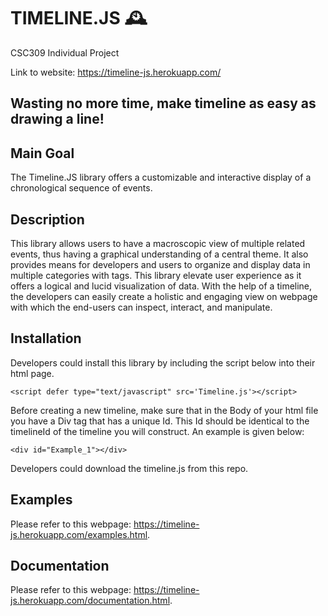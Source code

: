 # TIMELINE.JS :mantelpiece_clock:
CSC309 Individual Project 

Link to website: https://timeline-js.herokuapp.com/

##  Wasting no more time, make timeline as easy as drawing a line!



## Main Goal 
The Timeline.JS library offers a customizable and interactive display of a chronological sequence of events. 


## Description
This library allows users to have a macroscopic view of multiple related events, thus having a graphical understanding of a central theme. It also provides means for developers and users to organize and display data in multiple categories with tags. This library elevate user experience as it offers a logical and lucid visualization of data. With the help of a timeline, the developers can easily create a holistic and engaging view on webpage with which the end-users can inspect, interact, and manipulate. 


## Installation 
Developers could install this library by including the script below into their html page. 
```
<script defer type="text/javascript" src='Timeline.js'></script>
```

Before creating a new timeline, make sure that in the Body of your html file you have a Div tag that has a unique Id. This Id should be identical to the timelineId of the timeline you will construct. An example is given below:

```
<div id="Example_1"></div>
```

Developers could download the timeline.js from this repo. 


## Examples 
Please refer to this webpage: https://timeline-js.herokuapp.com/examples.html. 


## Documentation 
Please refer to this webpage: https://timeline-js.herokuapp.com/documentation.html. 







